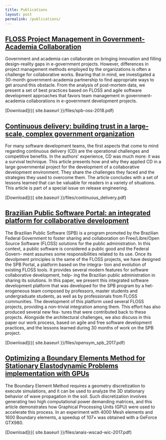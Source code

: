 ```yaml
---
title: Publications
layout: post
permalink: /publications/
---
```


## [FLOSS Project Management in Government-Academia Collaboration](https://link.springer.com/chapter/10.1007/978-3-319-92375-8_2)

Government and academia can collaborate on bringing innovation and filling
design-reality gaps in e-government projects. However, differences in project
management methods employed by the organizations is often a challenge for
collaborative works. Bearing that in mind, we investigated a 30-month
government-academia partnership to find appropriate ways to get around this
obstacle. From the analysis of post-mortem data, we present a set of best
practices based on FLOSS and agile software development approaches that favors
team management in government-academia collaborations in e-government
development projects.

[Download]({{ site.baseurl }}/files/spb-oss-2018.pdf)

## [Continuous delivery: building trust in a large-scale, complex government organization](https://ieeexplore.ieee.org/abstract/document/8255783)

For many software development teams, the first aspects that come to mind
regarding continuous delivery (CD) are the operational challenges and
competitive benefits. In the authors' experience, CD was much more: it was a
survival technique. This article presents how and why they applied CD in a
large governmental project for the development of a collaborative development
environment. They share the challenges they faced and the strategies they used
to overcome them. The article concludes with a set of lessons learned that can
be valuable for readers in a variety of situations. This article is part of a
special issue on release engineering.

[Download]({{ site.baseurl }}/files/continuous_delivery.pdf)

## [Brazilian Public Software Portal: an integrated platform for collaborative development](https://dl.acm.org/citation.cfm?id=3125471)

The Brazilian Public Software (SPB) is a program promoted by the Brazilian
Federal Government to foster sharing and collaboration on Free/Libre/Open
Source Software (FLOSS) solutions for the public administration. In this
context, a public software is considered a public good and the Federal Govern-
ment assumes some responsibilities related to its use. Once its devolpment
principles is the same of the FLOSS projects, we have designed the SPB Portal,
a platform based on the integra- tion and evolution of existing FLOSS tools. It
provides several modern features for software collaborative development, help-
ing the Brazilian public administration in sharing its solutions.  In this
paper, we present this integrated software development platform that was
developed for the SPB program by a het- erogeneous team composed by professors,
master students and undergraduate students, as well as by professionals from
FLOSS communities. The development of this platform used several FLOSS
projects, providing a non-trivial integration among them. This effort has also
produced several new fea- tures that were contributed back to these projects.
Alongside the architectural challenges, we also discuss in this paper our work
process, based on agile and free software development practices, and the
lessons learned during 30 months of work on the SPB project.

[Download]({{ site.baseurl }}/files/opensym_spb_2017.pdf)

## [Optimizing a Boundary Elements Method for Stationary Elastodynamic Problems implementation with GPUs](http://wscad.sbc.org.br/anais/anais-wscad-wic-2017.pdf#page=58)

The Boundary Element Method requires a geometry discretization to execute
simulations, and it can be used to analyze the 3D stationary behavior of wave
propagation in the soil. Such discretization involves generating two high
computational power demanding matrices, and this article demonstrates how
Graphical Processing Units (GPU) were used to accelerate this process. In an
experiment with 4000 Mesh elements and 1600 Boundary elements, a speedup of
107× was obtained with a GeForce GTX980.

[Download]({{ site.baseurl }}/files/anais-wscad-wic-2017.pdf)
